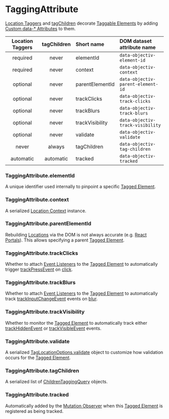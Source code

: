 # TaggingAttribute
 
[Location Taggers](/tracking/browser/api-reference/locationTaggers/overview.md) and [tagChildren](/tracking/browser/api-reference/locationTaggers/tagChildren.md) decorate [Taggable Elements](/tracking/core-concepts/browser/tagging.md#taggable-elements) by adding [Custom data-* Attributes](https://developer.mozilla.org/en-US/docs/Web/HTML/Global_attributes/data-*) to them.

| Location Taggers | tagChildren   | Short name      | DOM dataset attribute name
| :-:              | :-:           | :--             | :--                                                                                       
| required         | never         | elementId       | `data-objectiv-element-id`
| required         | never         | context         | `data-objectiv-context`
| optional         | never         | parentElementId | `data-objectiv-parent-element-id`
| optional         | never         | trackClicks     | `data-objectiv-track-clicks`
| optional         | never         | trackBlurs      | `data-objectiv-track-blurs`
| optional         | never         | trackVisibility | `data-objectiv-track-visibility`
| optional         | never         | validate        | `data-objectiv-validate`
| never            | always        | tagChildren     | `data-objectiv-tag-children`
| automatic        | automatic     | tracked         | `data-objectiv-tracked`

### TaggingAttribute.elementId
A unique identifier used internally to pinpoint a specific [Tagged Element](/tracking/core-concepts/browser/tagging.md#tagged-elements).

### TaggingAttribute.context
A serialized [Location Context](/taxonomy/reference/location-contexts/overview.md) instance.

### TaggingAttribute.parentElementId
Rebuilding [Locations](/tracking/core-concepts/locations.md) via the DOM is not always accurate (e.g. [React Portals](https://reactjs.org/docs/portals.html)). This allows specifying a parent [Tagged Element](/tracking/core-concepts/browser/tagging.md#tagged-elements).

### TaggingAttribute.trackClicks
Whether to attach [Event Listeners](https://developer.mozilla.org/en-US/docs/Web/API/EventListener) to the [Tagged Element](/tracking/core-concepts/browser/tagging.md#tagged-elements) to automatically trigger [trackPressEvent](/tracking/browser/api-reference/eventTrackers/trackPressEvent.md) on [click](https://developer.mozilla.org/en-US/docs/Web/API/Element/click_event).

### TaggingAttribute.trackBlurs
Whether to attach [Event Listeners](https://developer.mozilla.org/en-US/docs/Web/API/EventListener) to the [Tagged Element](/tracking/core-concepts/browser/tagging.md#tagged-elements) to automatically track [trackInputChangeEvent](/tracking/browser/api-reference/eventTrackers/trackInputChangeEvent.md) events on [blur](https://developer.mozilla.org/en-US/docs/Web/API/Element/blur_event).

### TaggingAttribute.trackVisibility
Whether to monitor the [Tagged Element](/tracking/core-concepts/browser/tagging.md#tagged-elements) to automatically track either [trackHiddenEvent](/tracking/browser/api-reference/eventTrackers/trackHiddenEvent.md) or [trackVisibleEvent](/tracking/browser/api-reference/eventTrackers/trackVisibleEvent.md) events.

### TaggingAttribute.validate
A serialized [TagLocationOptions.validate](/tracking/browser/api-reference/definitions/TagLocationOptions.md#optionsvalidate) object to customize how validation occurs for the [Tagged Element](/tracking/core-concepts/browser/tagging.md#tagged-elements).

### TaggingAttribute.tagChildren
A serialized list of [ChildrenTaggingQuery](/tracking/browser/api-reference/locationTaggers/tagChildren.md#childrentaggingquery-parameter) objects.

### TaggingAttribute.tracked
Automatically added by the [Mutation Observer](/tracking/browser/api-reference/mutationObserver/overview.md) when this [Tagged Element](/tracking/core-concepts/browser/tagging.md#tagged-elements) is registered as being tracked.


